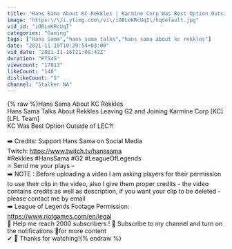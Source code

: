 ```yaml
---
title: "Hans Sama About KC Rekkles | Karmine Corp Was Best Option Outside of LEC?!"
image: "https:\/\/i.ytimg.com\/vi\/iOBLeKRcUqI\/hqdefault.jpg"
vid_id: "iOBLeKRcUqI"
categories: "Gaming"
tags: ["Hans Sama","hans sama talks","hans sama about kc rekkles"]
date: "2021-11-19T10:29:54+03:00"
vid_date: "2021-11-16T21:08:42Z"
duration: "PT54S"
viewcount: "17813"
likeCount: "148"
dislikeCount: "5"
channel: "Stalker NA"
---
```

{% raw %}Hans Sama About KC Rekkles<br />Hans Sama Talks About Rekkles Leaving G2 and Joining Karmine Corp [KC] [LFL Team]<br />KC Was Best Option Outside of LEC?!<br /><br />➡️ Credits: Support Hans Sama on Social Media<br />Twitch: <a rel="nofollow" target="blank" href="https://www.twitch.tv/hanssama">https://www.twitch.tv/hanssama</a><br /> #Rekkles #HansSama #G2 #LeagueOfLegends <br />🔥 Send me your plays – <br />➡️ NOTE : Before uploading a video I am asking players for their permission to use their clip in the video, also I give them proper credits - the video contains credits as well as description, if you want your clip to be deleted - please contact me by email <br />➡️ League of Legends Footage Permission: <a rel="nofollow" target="blank" href="https://www.riotgames.com/en/legal">https://www.riotgames.com/en/legal</a> <br />🙏 Help me reach 2000 subscribers ! 🎉 Subscribe to my channel and turn on the notifications 🔔for more content <br />✔ 🙏 Thanks for watching!{% endraw %}
